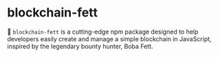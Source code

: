 # blockchain-fett
 🚀 `blockchain-fett` is a cutting-edge npm package designed to help developers easily create and manage a simple blockchain in JavaScript, inspired by the legendary bounty hunter, Boba Fett.
